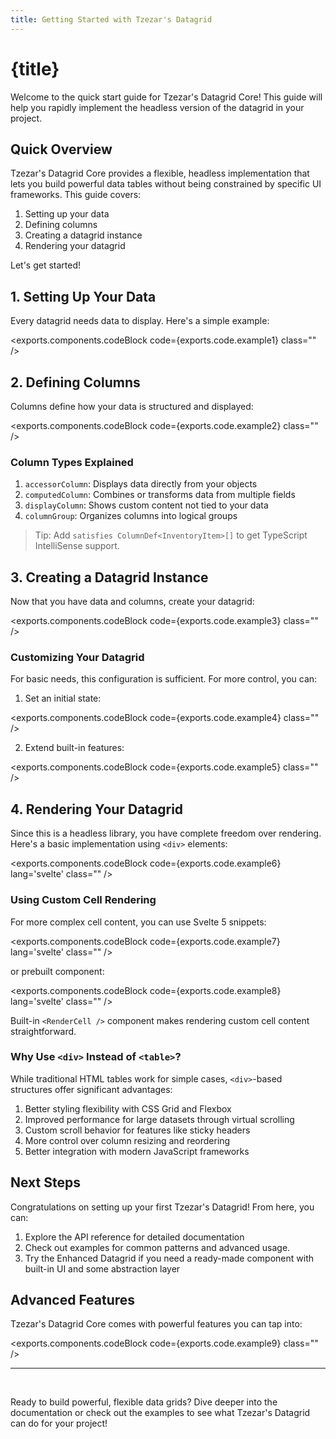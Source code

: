 ```yaml
---
title: Getting Started with Tzezar's Datagrid
---
```


<script>
import BasicDatagrid from './basic-datagrid.svelte';
import BasicDatagridFixed from './basic-datagrid-fixed.svelte';
import { inventoryData as data } from '$lib/data/data-storage.svelte';
import {exports} from './exports.ts'
</script>

# {title}

Welcome to the quick start guide for Tzezar's Datagrid Core! This guide will help you rapidly implement the headless version of the datagrid in your project.

## Quick Overview

Tzezar's Datagrid Core provides a flexible, headless implementation that lets you build powerful data tables without being constrained by specific UI frameworks. This guide covers:

1. Setting up your data
2. Defining columns
3. Creating a datagrid instance
4. Rendering your datagrid

Let's get started!

## 1. Setting Up Your Data

Every datagrid needs data to display. Here's a simple example:


<exports.components.codeBlock code={exports.code.example1} class="" />



## 2. Defining Columns

Columns define how your data is structured and displayed:

<exports.components.codeBlock code={exports.code.example2} class="" />


### Column Types Explained

1. `accessorColumn`: Displays data directly from your objects
2. `computedColumn`: Combines or transforms data from multiple fields
3. `displayColumn`: Shows custom content not tied to your data
4. `columnGroup`: Organizes columns into logical groups

> Tip: Add `satisfies ColumnDef<InventoryItem>[]` to get TypeScript IntelliSense support.

## 3. Creating a Datagrid Instance

Now that you have data and columns, create your datagrid:

<exports.components.codeBlock code={exports.code.example3} class="" />


### Customizing Your Datagrid

For basic needs, this configuration is sufficient. For more control, you can:

1. Set an initial state:

<exports.components.codeBlock code={exports.code.example4} class="" />

2. Extend built-in features:

<exports.components.codeBlock code={exports.code.example5} class="" />

## 4. Rendering Your Datagrid

Since this is a headless library, you have complete freedom over rendering. Here's a basic implementation using `<div>` elements:

<exports.components.codeBlock code={exports.code.example6} lang='svelte' class="" />


### Using Custom Cell Rendering

For more complex cell content, you can use Svelte 5 snippets: 

<exports.components.codeBlock code={exports.code.example7} lang='svelte' class="" />


or prebuilt component:

<exports.components.codeBlock code={exports.code.example8} lang='svelte'  class="" />

Built-in `<RenderCell />` component makes rendering custom cell content straightforward.

### Why Use `<div>` Instead of `<table>`?

While traditional HTML tables work for simple cases, `<div>`-based structures offer significant advantages:

1. Better styling flexibility with CSS Grid and Flexbox
2. Improved performance for large datasets through virtual scrolling
3. Custom scroll behavior for features like sticky headers
4. More control over column resizing and reordering
5. Better integration with modern JavaScript frameworks

## Next Steps

Congratulations on setting up your first Tzezar's Datagrid! From here, you can:

1. Explore the API reference for detailed documentation
2. Check out examples for common patterns and advanced usage.
3. Try the Enhanced Datagrid if you need a ready-made component with built-in UI and some abstraction layer

## Advanced Features

Tzezar's Datagrid Core comes with powerful features you can tap into:

<exports.components.codeBlock code={exports.code.example9} class="" />

---

<br/>

Ready to build powerful, flexible data grids? Dive deeper into the documentation or check out the examples to see what Tzezar's Datagrid can do for your project!

